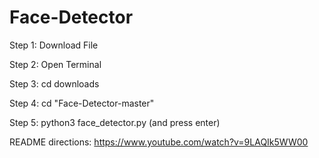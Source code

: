 # Face-Detector

Step 1: Download File

Step 2: Open Terminal

Step 3: cd downloads

Step 4: cd "Face-Detector-master"

Step 5: python3 face_detector.py (and press enter)

README directions: https://www.youtube.com/watch?v=9LAQIk5WW00

